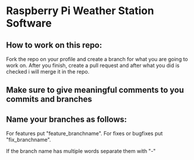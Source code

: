 # Raspberry Pi Weather Station Software

## How to work on this repo:

Fork the repo on your profile and create a branch for what you are going to work on.
After you finish, create a pull request and after what you did is checked i will merge it in the repo.

## Make sure to give meaningful comments to you commits and branches

## Name your branches as follows:

For features put "feature_branchname".
For fixes or bugfixes put "fix_branchname".

If the branch name has multiple words separate them with "-"

